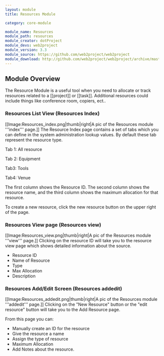 ```yaml
---
layout: module
title: Resources Module

category: core-module

module_name: Resources
module_path: resources
module_creator: dotProject
module_devs: web2project
module_version: 3.3
module_source: https://github.com/web2project/web2project
module_download: http://github.com/web2project/web2project/archive/master.zip
---
```


## Module Overview

The Resource Module is a useful tool when you need to allocate or track resources related to a [[project]] or [[task]]. Additional resources could include things like conference room, copiers, ect..

### Resources List View (Resources Index)

[[Image:Resources_index.png|thumb|right|A pic of the Resources module '''index''' page.]]
The Resource Index page contains a set of tabs which you can define in the system administration lookup values. By default these tab represent the resource type.

Tab 1: All resource

Tab 2: Equipment

Tab3: Tools

Tab4: Venue


The first column shows the Resource ID. The second column shows the resource name, and the third column shows the maximum allocation for that resource.

To create a new resource, click the new resource button on the upper right of the page.

### Resources View page (Resources view)

[[Image:Resources_view.png|thumb|right|A pic of the Resources module '''view''' page.]]
Clicking on the resource ID will take you to the resource view page which shows detailed information about the source.

* Resource ID
* Name of Resource
* Type
* Max Allocation
* Description

### Resources Add/Edit Screen (Resources addedit)

[[Image:Resources_addedit.png|thumb|right|A pic of the Resources module '''addedit''' page.]]
Clicking on the "New Resource" button or the "edit resource" button will take you to the Add Resource page.

From this page you can:

* Manually create an ID for the resource
* Give the resource a name
* Assign the type of resource
* Maximum Allocation
* Add Notes about the resource.